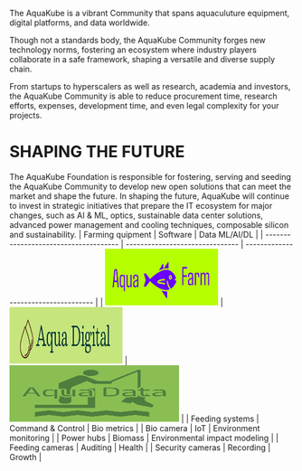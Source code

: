 The AquaKube is a vibrant Community that spans aquaculuture equipment, digital platforms, and data worldwide.

Though not a standards body, the AquaKube Community forges new technology norms, fostering an ecosystem where industry players collaborate in a safe framework, shaping a versatile and diverse supply chain.

From startups to hyperscalers as well as research, academia and investors, the AquaKube Community is able to reduce procurement time, research efforts, expenses, development time, and even legal complexity for your projects.

# SHAPING THE FUTURE

The AquaKube Foundation is responsible for fostering, serving and seeding the AquaKube Community to develop new open solutions that can meet the market and shape the future. In shaping the future, AquaKube will continue to invest in strategic initiatives that prepare the IT ecosystem for major changes, such as AI & ML, optics, sustainable data center solutions, advanced power management and cooling techniques, composable silicon and sustainability.
| Farming quipment | Software | Data ML/AI/DL |
| ------------------------------------- | ------------------------------- | ------------------------------------ |
| <img src="images/aquafarm.png" width="200" height="100"> | <img src="images/AquaDigital.png" width="200"  height="100"> | <img src="images/AquaData.png" width="300"  height="100"> |
| Feeding systems | Command & Control | Bio metrics |
| Bio camera | IoT | Environment monitoring |
| Power hubs | Biomass | Environmental impact modeling |
| Feeding cameras | Auditing | Health |
| Security cameras | Recording | Growth |


